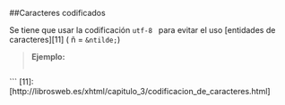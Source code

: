 ##Caracteres codificados

Se tiene que usar la codificación ```utf-8 ``` para evitar el uso [entidades de caracteres][11] ( ñ = ``&ntilde;``)
>**Ejemplo:**
>```html
  <meta charset="utf-8">
```
[11]:[http://librosweb.es/xhtml/capitulo_3/codificacion_de_caracteres.html]